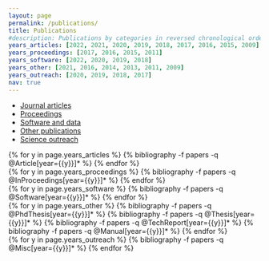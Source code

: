 ```yaml
---
layout: page
permalink: /publications/
title: Publications
#description: Publications by categories in reversed chronological order
years_articles: [2022, 2021, 2020, 2019, 2018, 2017, 2016, 2015, 2009]
years_proceedings: [2017, 2016, 2015, 2011]
years_software: [2022, 2020, 2019, 2018]
years_other: [2021, 2016, 2014, 2013, 2011, 2009]
years_outreach: [2020, 2019, 2018, 2017]
nav: true
---
```


<div class="panel panel-default">

<ul class="nav nav-tabs" id="myTab" role="tablist">
  <li class="nav-item">
    <a class="nav-link active" id="home-tab" data-toggle="tab" href="#home" role="tab" aria-controls="home" aria-selected="true">Journal articles</a>
  </li>
  <li class="nav-item">
    <a class="nav-link" id="profile-tab" data-toggle="tab" href="#profile" role="tab" aria-controls="profile" aria-selected="false">Proceedings</a>
  </li>
  <li class="nav-item">
    <a class="nav-link" id="contact-tab" data-toggle="tab" href="#contact" role="tab" aria-controls="contact" aria-selected="false">Software and data</a>
  </li>
  <li class="nav-item">
    <a class="nav-link" id="other-tab" data-toggle="tab" href="#other" role="tab" aria-controls="other" aria-selected="false">Other publications</a>
  </li>
  <li class="nav-item">
    <a class="nav-link" id="outreach-tab" data-toggle="tab" href="#outreach" role="tab" aria-controls="outreach" aria-selected="false">Science outreach</a>
  </li>
</ul>

<div class="tab-content" id="myTabContent">
  <div class="tab-pane fade show active" id="home" role="tabpanel" aria-labelledby="home-tab">
    <div class="publications">
      {% for y in page.years_articles %}
        <!-- <h5 class="year">{{y}}</h5> -->
        {% bibliography -f papers -q @Article[year={{y}}]* %}
      {% endfor %}
    </div>
  </div>
  <div class="tab-pane fade" id="profile" role="tabpanel" aria-labelledby="profile-tab">
    <div class="publications">
      {% for y in page.years_proceedings %}
        <!-- <h5 class="year">{{y}}</h5> -->
        {% bibliography -f papers -q @InProceedings[year={{y}}]* %}
      {% endfor %}
    </div>
  </div>
  <div class="tab-pane fade" id="contact" role="tabpanel" aria-labelledby="contact-tab">
    <div class="publications">
      {% for y in page.years_software %}
        <!-- <h5 class="year">{{y}}</h5> -->
        {% bibliography -f papers -q @Software[year={{y}}]* %}
      {% endfor %}
    </div>
  </div>
  <div class="tab-pane fade" id="other" role="tabpanel" aria-labelledby="contact-tab">
    <div class="publications">
      {% for y in page.years_other %}
        <!-- <h5 class="year">{{y}}</h5> -->
        {% bibliography -f papers -q @PhdThesis[year={{y}}]* %}
        {% bibliography -f papers -q @Thesis[year={{y}}]* %}
        {% bibliography -f papers -q @TechReport[year={{y}}]* %}
        {% bibliography -f papers -q @Manual[year={{y}}]* %}
      {% endfor %}
    </div>
  </div>
  <div class="tab-pane fade" id="outreach" role="tabpanel" aria-labelledby="contact-tab">
    <div class="publications">
      {% for y in page.years_outreach %}
        <!-- <h5 class="year">{{y}}</h5> -->
        {% bibliography -f papers -q @Misc[year={{y}}]* %}
      {% endfor %}
    </div>
  </div>
</div>


